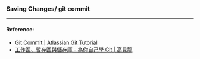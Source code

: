 ### Saving Changes/ git commit



----
#### Reference:
- [Git Commit | Atlassian Git Tutorial](https://www.atlassian.com/git/tutorials/saving-changes/git-commit)
- [工作區、暫存區與儲存庫 - 為你自己學 Git | 高見龍](https://gitbook.tw/chapters/using-git/working-staging-and-repository.html)
